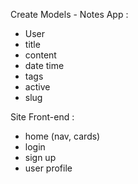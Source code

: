 Create Models - Notes App :
 - User
 - title
 - content
 - date time
 - tags
 - active
 - slug

Site Front-end :
 - home (nav, cards)
 - login
 - sign up
 - user profile
 
